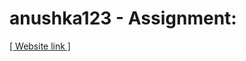 # anushka123 - Assignment:
[[ Website link ]]( https://nift-web-design.github.io/anushka123//Assignment_1)
